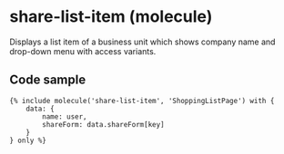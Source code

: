 # share-list-item (molecule)

Displays a list item of a business unit which shows company name and drop-down menu with access variants.

## Code sample 

```
{% include molecule('share-list-item', 'ShoppingListPage') with {
    data: {
        name: user,
        shareForm: data.shareForm[key]
    }
} only %}
```
